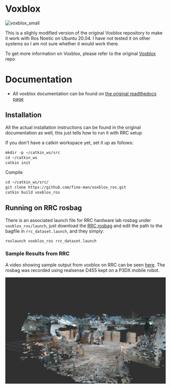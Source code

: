 # Voxblox
![voxblox_small](https://cloud.githubusercontent.com/assets/5616392/15180357/536a8776-1781-11e6-8c1d-f2dfa34b1408.gif)

This is a slighly modified version of the original Voxblox repository to make it work with Ros Noetic on Ubuntu 20.04. I have not tested it on other systems so I am not sure whether it would work there.

To get more information on Voxblox, please refer to the original [Voxblox](https://github.com/ethz-asl/voxblox) repo

# Documentation
- All voxblox documentation can be found on [the original readthedocs page](https://voxblox.readthedocs.io/en/latest/index.html)

## Installation
All the actual installation instructions can be found in the original documentation as well, this just tells how to run it with RRC setup

If you don't have a catkin workspace yet, set it up as follows:
```
mkdir -p ~/catkin_ws/src
cd ~/catkin_ws
catkin init
```
Compile
```
cd ~/catkin_ws/src/
git clone https://github.com/fine-man/voxblox_ros.git
catkin build voxblox_ros
```

## Running on RRC rosbag
There is an associated launch file for RRC hardware lab rosbag under `voxblox_ros/launch`, just download the [RRC rosbag]() and edit the path to the bagfile in `rrc_dataset.launch`, and they simply:

```
roslaunch voxblox_ros rrc_dataset.launch
```

### Sample Results from RRC
A video showing sample output from voxblox on RRC can be seen [here](https://youtu.be/Q02Q0XH9yEs). The rosbag was recorded using realsense D455 kept on a P3DX mobile robot.

![VoxBlox RRC](./results/voxblox-rrc-hardware.png)